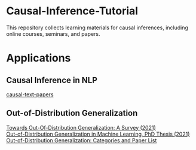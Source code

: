 # Causal-Inference-Tutorial
This repository collects learning materials for causal inferences, including online courses, seminars, and papers. 

# Applications
## Causal Inference in NLP
[causal-text-papers](https://github.com/causaltext/causal-text-papers)


## Out-of-Distribution Generalization
[Towards Out-Of-Distribution Generalization: A Survey (2021)](https://arxiv.org/pdf/2108.13624.pdf) \
[Out-of-Distribution Generalization in Machine Learning, PhD Thesis (2021)](https://arxiv.org/pdf/2103.02667.pdf) \
[Out-of-Distribution Generalization: Categories and Paper List](http://out-of-distribution-generalization.com/)
